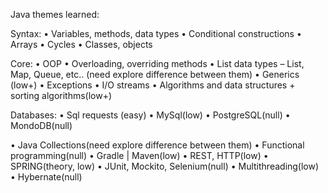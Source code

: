 Java themes learned:

Syntax:
• Variables, methods, data types
• Conditional constructions
• Arrays
• Cycles
• Classes, objects

Core:
• OOP
• Overloading, overriding methods
• List data types – List, Map, Queue, etc.. (need explore difference between them)
• Generics (low+)
• Exceptions
• I/O streams
• Algorithms and data structures + sorting algorithms(low+)

Databases:
• Sql requests (easy)
• MySql(low)
• PostgreSQL(null)
• MondoDB(null)

• Java Collections(need explore difference between them)
• Functional programming(null)
• Gradle | Maven(low)
• REST, HTTP(low)
• SPRING(theory, low)
• JUnit, Mockito, Selenium(null)
• Multithreading(low)
• Hybernate(null)
